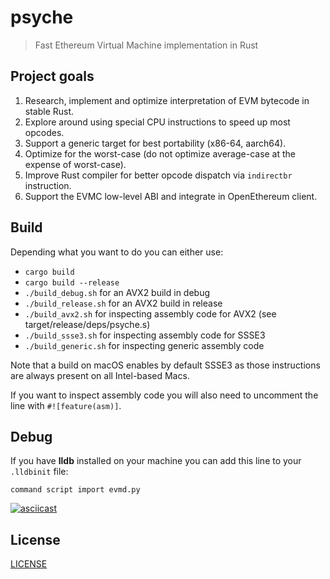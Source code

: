 # psyche

> Fast Ethereum Virtual Machine implementation in Rust

## Project goals

1. Research, implement and optimize interpretation of EVM bytecode
   in stable Rust.
2. Explore around using special CPU instructions to speed up most opcodes.
3. Support a generic target for best portability (x86-64, aarch64).
4. Optimize for the worst-case (do not optimize average-case at the expense of
   worst-case).
5. Improve Rust compiler for better opcode dispatch via ```indirectbr``` instruction.
6. Support the EVMC low-level ABI and integrate in OpenEthereum client.

## Build

Depending what you want to do you can either use:

- ```cargo build```
- ```cargo build --release```
- ```./build_debug.sh``` for an AVX2 build in debug
- ```./build_release.sh``` for an AVX2 build in release
- ```./build_avx2.sh``` for inspecting assembly code for AVX2
  (see target/release/deps/psyche.s)
- ```./build_ssse3.sh``` for inspecting assembly code for SSSE3
- ```./build_generic.sh``` for inspecting generic assembly code


Note that a build on macOS enables by default SSSE3 as those instructions are
always present on all Intel-based Macs.

If you want to inspect assembly code you will also need to uncomment the line
with ```#![feature(asm)]```.

## Debug

If you have **lldb** installed on your machine you can add this line to your ```.lldbinit``` file:

```command script import evmd.py```

[![asciicast](https://asciinema.org/a/360189.svg)](https://asciinema.org/a/360189)


## License

[LICENSE](https://github.com/elmattic/psyche/blob/master/LICENSE)
